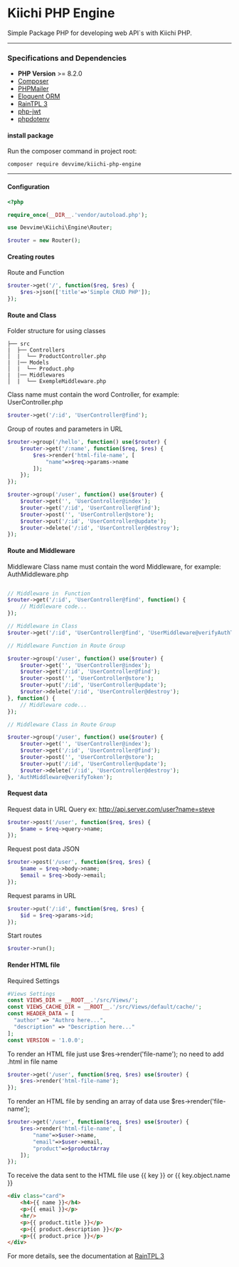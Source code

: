 # Kiichi PHP Engine

Simple Package PHP for developing web API`s with Kiichi PHP.

***

### Specifications and Dependencies

- **PHP Version** >= 8.2.0
- [Composer](https://getcomposer.org/)
- [PHPMailer](https://github.com/PHPMailer/PHPMailer)
- [Eloquent ORM](https://laravel-docs-pt-br.readthedocs.io/en/latest/eloquent/)
- [RainTPL 3](https://github.com/feulf/raintpl3)
- [php-jwt](https://github.com/firebase/php-jwt)
- [phpdotenv](https://github.com/vlucas/phpdotenv)

#### install package

Run the composer command in project root:

```
composer require devvime/kiichi-php-engine
```

***

#### Configuration

```php
<?php

require_once(__DIR__.'vendor/autoload.php');

use Devvime\Kiichi\Engine\Router;

$router = new Router();
```

#### Creating routes

Route and Function

```php
$router->get('/', function($req, $res) {
    $res->json(['title'=>'Simple CRUD PHP']);
});
```

#### Route and Class

Folder structure for using classes

```
├── src
|  ├── Controllers
│  |  └── ProductController.php
|  |── Models
│  |  └── Product.php
|  |── Middlewares
│  |  └── ExempleMiddleware.php
```

Class name must contain the word Controller, for example: UserController.php


```php
$router->get('/:id', 'UserController@find');
```

Group of routes and parameters in URL

```php
$router->group('/hello', function() use($router) {
    $router->get('/:name', function($req, $res) {
        $res->render('html-file-name', [
            "name"=>$req->params->name            
        ]);
    });
});

$router->group('/user', function() use($router) {
    $router->get('', 'UserController@index');
    $router->get('/:id', 'UserController@find');
    $router->post('', 'UserController@store');
    $router->put('/:id', 'UserController@update');
    $router->delete('/:id', 'UserController@destroy');
});
```

#### Route and Middleware

Middleware Class name must contain the word Middleware, for example: AuthMiddleware.php

```php

// Middleware in  Function
$router->get('/:id', 'UserController@find', function() {
    // Middleware code...
});

// Middleware in Class
$router->get('/:id', 'UserController@find', 'UserMiddleware@verifyAuthToken');

// Middleware Function in Route Group

$router->group('/user', function() use($router) {
    $router->get('', 'UserController@index');
    $router->get('/:id', 'UserController@find');
    $router->post('', 'UserController@store');
    $router->put('/:id', 'UserController@update');
    $router->delete('/:id', 'UserController@destroy');
}, function() {
    // Middleware code...
});

// Middleware Class in Route Group

$router->group('/user', function() use($router) {
    $router->get('', 'UserController@index');
    $router->get('/:id', 'UserController@find');
    $router->post('', 'UserController@store');
    $router->put('/:id', 'UserController@update');
    $router->delete('/:id', 'UserController@destroy');
}, 'AuthMiddleware@verifyToken');
```

#### Request data

Request data in URL Query ex: http://api.server.com/user?name=steve

```php
$router->post('/user', function($req, $res) {
    $name = $req->query->name;
});
```

Request post data JSON 

```php
$router->post('/user', function($req, $res) {
    $name = $req->body->name;
    $email = $req->body->email;
});
```

Request params in URL

```php
$router->put('/:id', function($req, $res) {
    $id = $req->params->id;
});
```

Start routes

```php
$router->run();
```

#### Render HTML file

Required Settings

```php
#Views Settings
const VIEWS_DIR = __ROOT__.'/src/Views/';
const VIEWS_CACHE_DIR = __ROOT__.'/src/Views/default/cache/';
const HEADER_DATA = [
  "author" => "Authro here...", 
  "description" => "Description here..."
];
const VERSION = '1.0.0';
```

To render an HTML file just use $res->render('file-name');
no need to add .html in file name

```php
$router->get('/user', function($req, $res) use($router) {
    $res->render('html-file-name');
});
```

To render an HTML file by sending an array of data use $res->render('file-name');

```php
$router->get('/user', function($req, $res) use($router) {
    $res->render('html-file-name', [
        "name"=>$user->name,
        "email"=>$user->email,
        "product"=>$productArray
    ]);
});
```

To receive the data sent to the HTML file use {{ key }} or {{ key.object.name }}

```html
<div class="card">
    <h4>{{ name }}</h4>
    <p>{{ email }}</p>
    <hr/>
    <p>{{ product.title }}</p>
    <p>{{ product.description }}</p>
    <p>{{ product.price }}</p>
</div>
```

For more details, see the documentation at [RainTPL 3](https://github.com/feulf/raintpl3)